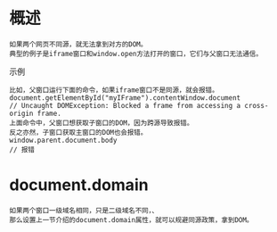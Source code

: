 

# 概述

    如果两个网页不同源，就无法拿到对方的DOM。
    典型的例子是iframe窗口和window.open方法打开的窗口，它们与父窗口无法通信。

示例

    比如，父窗口运行下面的命令，如果iframe窗口不是同源，就会报错。
    document.getElementById("myIFrame").contentWindow.document
    // Uncaught DOMException: Blocked a frame from accessing a cross-origin frame.
    上面命令中，父窗口想获取子窗口的DOM，因为跨源导致报错。
    反之亦然，子窗口获取主窗口的DOM也会报错。
    window.parent.document.body
    // 报错
    
    
# document.domain
    
    如果两个窗口一级域名相同，只是二级域名不同，、
    那么设置上一节介绍的document.domain属性，就可以规避同源政策，拿到DOM。
